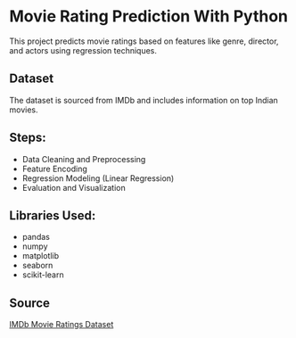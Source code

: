 # Movie Rating Prediction With Python

This project predicts movie ratings based on features like genre, director, and actors using regression techniques.

## Dataset
The dataset is sourced from IMDb and includes information on top Indian movies.

## Steps:
- Data Cleaning and Preprocessing
- Feature Encoding
- Regression Modeling (Linear Regression)
- Evaluation and Visualization

## Libraries Used:
- pandas
- numpy
- matplotlib
- seaborn
- scikit-learn

## Source
[IMDb Movie Ratings Dataset](https://drive.google.com/drive/folders/1Ip3BelJyWMHfcKykoFcohLrCk1XF8ASo?usp=sharing)
